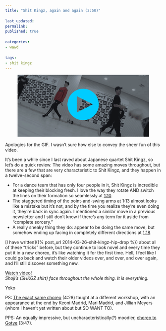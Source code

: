 ```yaml
---
title: "Shit Kingz, again and again (2:50)"

last_updated: 
permalink: 
published: true

categories:
- wawd

tags:
- shit kingz
---
```



<figure>
	<a href="http://www.youtube.com/watch?v=v8Vgs9tMfIw"><img src="/assets/images/2015-02-05-shit-kingz-locked-out-of-heaven.gif" alt="Cookies on stage, holding blankets" /></a>
</figure>

Apologies for the GIF. I wasn’t sure how else to convey the sheer fun of this video.

It’s been a while since I last raved about Japanese quartet Shit Kingz, so let’s do a quick review. The video has some amazing moves throughout, but there are a few that are very characteristic to Shit Kingz, and they happen in a twelve-second span:

- For a dance team that has only four people in it, Shit Kingz is incredible at keeping their blocking fresh. I love the way they rotate AND switch the lines on their formation so seamlessly at [1:10](http://youtu.be/v8Vgs9tMfIw?t=1m10s).
- The staggered timing of the point-and-swing arms at [1:13](http://youtu.be/v8Vgs9tMfIw?t=1m13s) almost looks like a mistake but it’s not, and by the time you realize they’re even doing it, they’re back in sync again. I mentioned a similar move in a previous newsletter and I still don’t know if there’s any term for it aside from “complete sorcery.”
- A really sneaky thing they do: appear to be doing the same move, but somehow ending up facing in completely different directions at [1:18](http://youtu.be/v8Vgs9tMfIw?t=1m18s).

[I have written]({% post_url 2014-03-26-shit-kingz-hip-drop %}) about all of these “tricks” before, but they continue to look novel and every time they put it in a new choreo, it’s like watching it for the first time. Hell, I feel like I could go back and watch their older videos over, and over, and over again, and I’ll still discover something new.

[Watch video!](http://www.youtube.com/watch?v=v8Vgs9tMfIw)  
*Shoji’s (SHKGZ shirt) face throughout the whole thing. It is everything.*

Yoko

PS: [The exact same choreo](http://www.youtube.com/watch?v=FeCjeuQoX5s) (4:28) taught at a different workshop, with an appearance at the end by Keoni Madrid, Mari Madrid, and Jillian Meyers (whom I haven’t yet written about but SO WANT TO).

PPS: An equally impressive, but uncharacteristically(?) moodier, [choreo to Gotye](http://www.youtube.com/watch?v=ugfCHu9SUCI) (3:47).